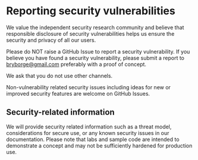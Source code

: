 # Reporting security vulnerabilities

We value the independent security research community and believe that responsible disclosure of security vulnerabilities
helps us ensure the security and privacy of all our users.

Please do NOT raise a GitHub Issue to report a security vulnerability. If you believe you have found a security
vulnerability, please submit a report to [bryborge@gmail.com][1] preferably with a proof of concept.

We ask that you do not use other channels.

Non-vulnerability related security issues including ideas for new or improved security features are welcome on GitHub
Issues.

## Security-related information

We will provide security related information such as a threat model, considerations for secure use, or any known
security issues in our documentation. Please note that labs and sample code are intended to demonstrate a concept and
may not be sufficiently hardened for production use.

[1]: mailto:bryborge@gmail.com
